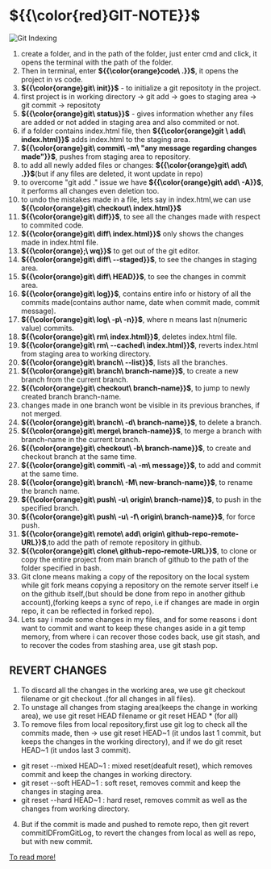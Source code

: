 # ${{\color{red}GIT-NOTE}}$
![Git Indexing](https://static.javatpoint.com/tutorial/git/images/git-index.png)
1. create a folder, and in the path of the folder, just enter cmd and click, it opens the terminal with the path of the folder.
2. Then in terminal, enter **${{\color{orange}code\ .}}$**, it opens the project in vs code.
3. **${{\color{orange}git\ init}}$** - to initialize a git repositoty in the project.
4. first project is in working directory -> git add -> goes to staging area -> git commit -> repositoty
5. **${{\color{orange}git\ status}}$** - gives information whether any files are added or not added in staging area and also commited or not.
6. if a folder contains index.html file, then **${{\color{orange}git \ add\ index.html}}$** adds index.html to the staging area.
7. **${{\color{orange}git\ commit\ -m\ "any message regarding changes made"}}$**, pushes from staging area to repository.
8. to add all newly added files or changes: **${{\color{orange}git\ add\ .}}$**(but if any files are deleted, it wont update in repo)
9. to overcome "git add ." issue we have **${{\color{orange}git\ add\ -A}}$**, it performs all changes even deletion too.
10. to undo the mistakes made in a file, lets say in index.html,we can use **${{\color{orange}git\ checkout\ index.html}}$**
11. **${{\color{orange}git\ diff}}$**, to see all the changes made with respect to commited code.
12. **${{\color{orange}git\ diff\ index.html}}$** only shows the changes made in index.html file.
13. **${{\color{orange};\ wq}}$** to get out of the git editor.
14. **${{\color{orange}git\ diff\ --staged}}$**, to see the changes in staging area.
15. **${{\color{orange}git\ diff\ HEAD}}$**, to see the changes in commit area.
16. **${{\color{orange}git\ log}}$**, contains entire info or history of all the commits made(contains author name, date when commit made, commit message).
17. **${{\color{orange}git\ log\ -p\ -n}}$**, where n means last n(numeric value) commits.
18. **${{\color{orange}git\ rm\ index.html}}$**, deletes index.html file.
19. **${{\color{orange}git\ rm\ --cached\ index.html}}$**, reverts index.html from staging area to working directory.
20. **${{\color{orange}git\ branch\ --list}}$**, lists all the branches.
21. **${{\color{orange}git\ branch\ branch-name}}$**, to create a new branch from the current branch.
22. **${{\color{orange}git\ checkout\ branch-name}}$**, to jump to newly created branch branch-name.
23. changes made in one branch wont be visible in its previous branches, if not merged.
24. **${{\color{orange}git\ branch\ -d\ branch-name}}$**, to delete a branch.
25. **${{\color{orange}git\ merge\ branch-name}}$**, to merge a branch with branch-name in the current branch.
26. **${{\color{orange}git\ checkout\ -b\ branch-name}}$**, to create and checkout branch at the same time.
27. **${{\color{orange}git\ commit\ -a\ -m\ message}}$**, to add and commit at the same time.
28. **${{\color{orange}git\ branch\ -M\ new-branch-name}}$**, to rename the branch name.
29. **${{\color{orange}git\ push\ -u\ origin\ branch-name}}$**, to push in the specified branch.
30. **${{\color{orange}git\ push\ -u\ -f\ origin\ branch-name}}$**, for force push.
31. **${{\color{orange}git\ remote\ add\ origin\ github-repo-remote-URL}}$**,to add the path of remote repository in github.
32. **${{\color{orange}git\ clone\ github-repo-remote-URL}}$**, to clone or copy the entire project from main branch of github to the path of the folder specified in bash. 
33. Git clone means making a copy of the repository on the local system while git fork means copying a repository on the remote server itself i.e on the github itself,(but should be done from repo in another github account),(forking keeps a sync of repo, i.e if changes are made in orgin repo, it can be reflected in forked repo). 
34. Lets say i made some changes in my files, and for some reasons i dont want to commit and want to keep these changes aside in a git temp memory, from where i can recover those codes back, use git stash, and to recover the codes from stashing area, use git stash pop.

## REVERT CHANGES
1. To discard all the changes in the working area, we use git checkout filename or git checkout .(for all changes in all files).
2. To unstage all changes from staging area(keeps the change in working area), we use git reset HEAD filename or git reset HEAD * (for all)
3. To remove files from local repository,first use git log to check all the commits made, then -> use git reset HEAD~1 (it undos last 1 commit, but keeps the changes in the working directory), and if we do git reset HEAD~1 (it undos last 3 commit).
  * git reset --mixed HEAD~1 :  mixed reset(deafult reset), which removes commit and keep the changes in working directory.
  * git reset --soft HEAD~1 :  soft reset, removes commit and keep the changes in staging area.
  * git reset --hard HEAD~1 :  hard reset, removes commit as well as the changes from working directory.
4. But if the commit is made and pushed to remote repo, then git revert commitIDFromGitLog, to revert the changes from local as well as repo, but with new commit.

[To read more!](https://www.javatpoint.com/git)

